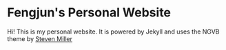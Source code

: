 Fengjun's Personal Website
=====================================

Hi! This is my personal website. It is powered by Jekyll and uses the NGVB theme by [Steven Miller](http://svmiller.github.io)
